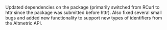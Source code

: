 Updated dependencies on the package (primarily switched from RCurl to httr since the package was submitted before httr). Also fixed several small bugs and added new functionality to support new types of identifiers from the Altmetric API.
